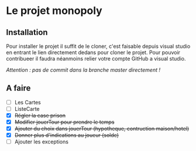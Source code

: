 # Le projet monopoly

## Installation
Pour installer le projet il suffit de le cloner, c'est faisable depuis visual studio en entrant le lien directement dedans pour cloner le projet.
Pour pouvoir contribueer il faudra néanmoins relier votre compte GitHub a visual studio.

*Attention : pas de commit dans la branche master directement !*

## A faire
 - [ ] Les Cartes
 - [ ] ListeCarte
 - [X] ~~Régler la case prison~~
 - [X] ~~Modifier jouerTour pour prendre le temps~~
 - [X] ~~Ajouter du choix dans jouerTour (hypotheque, contruction maison/hotel)~~
 - [X] ~~Donner plus d'indications au joueur (solde)~~
 - [ ] Ajouter les exceptions
